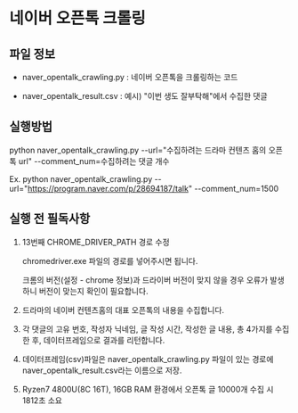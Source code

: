 # 네이버 오픈톡 크롤링

## 파일 정보

- naver_opentalk_crawling.py : 네이버 오픈톡을 크롤링하는 코드

- naver_opentalk_result.csv : 예시) "이번 생도 잘부탁해"에서 수집한 댓글

  

## 실행방법

python naver_opentalk_crawling.py --url="수집하려는 드라마 컨텐츠 홈의 오픈톡 url" --comment_num=수집하려는 댓글 개수

Ex. python naver_opentalk_crawling.py --url="https://program.naver.com/p/28694187/talk" --comment_num=1500



## 실행 전 필독사항

1. 13번째  CHROME_DRIVER_PATH 경로 수정

   chromedriver.exe 파일의 경로를 넣어주시면 됩니다.

   크롬의 버전(설정 - chrome 정보)과 드라이버 버전이 맞지 않을 경우 오류가 발생하니 버전이 맞는지 확인이 필요합니다. 

2. 드라마의 네이버 컨텐츠홈의 대표 오픈톡의 내용을 수집합니다.

3. 각 댓글의 고유 번호, 작성자 닉네임, 글 작성 시간, 작성한 글 내용, 총 4가지를 수집한 후, 데이터프레임으로 결과를 리턴합니다.

4. 데이터프레임(csv)파일은 naver_opentalk_crawling.py 파일이 있는 경로에 naver_opentalk_result.csv라는 이름으로 저장.

5. Ryzen7 4800U(8C 16T), 16GB RAM 환경에서 오픈톡 글 10000개 수집 시 1812초 소요
